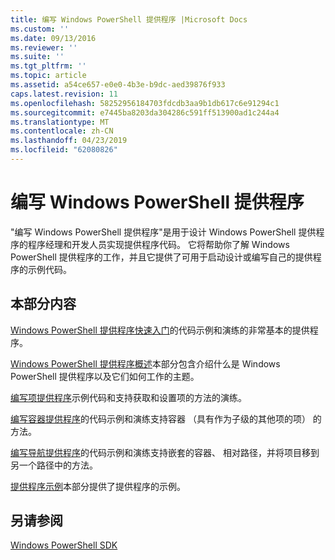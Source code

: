 ```yaml
---
title: 编写 Windows PowerShell 提供程序 |Microsoft Docs
ms.custom: ''
ms.date: 09/13/2016
ms.reviewer: ''
ms.suite: ''
ms.tgt_pltfrm: ''
ms.topic: article
ms.assetid: a54ce657-e0e0-4b3e-b9dc-aed39876f933
caps.latest.revision: 11
ms.openlocfilehash: 58252956184703fdcdb3aa9b1db617c6e91294c1
ms.sourcegitcommit: e7445ba8203da304286c591ff513900ad1c244a4
ms.translationtype: MT
ms.contentlocale: zh-CN
ms.lasthandoff: 04/23/2019
ms.locfileid: "62080826"
---
```

# <a name="writing-a-windows-powershell-provider"></a>编写 Windows PowerShell 提供程序

"编写 Windows PowerShell 提供程序"是用于设计 Windows PowerShell 提供程序的程序经理和开发人员实现提供程序代码。 它将帮助你了解 Windows PowerShell 提供程序的工作，并且它提供了可用于启动设计或编写自己的提供程序的示例代码。

## <a name="in-this-section"></a>本部分内容

[Windows PowerShell 提供程序快速入门](./windows-powershell-provider-quickstart.md)的代码示例和演练的非常基本的提供程序。

[Windows PowerShell 提供程序概述](./windows-powershell-provider-overview.md)本部分包含介绍什么是 Windows PowerShell 提供程序以及它们如何工作的主题。

[编写项提供程序](./writing-an-item-provider.md)示例代码和支持获取和设置项的方法的演练。

[编写容器提供程序](./writing-a-container-provider.md)的代码示例和演练支持容器 （具有作为子级的其他项的项） 的方法。

[编写导航提供程序](./writing-a-navigation-provider.md)的代码示例和演练支持嵌套的容器、 相对路径，并将项目移到另一个路径中的方法。

[提供程序示例](./provider-samples.md)本部分提供了提供程序的示例。

## <a name="see-also"></a>另请参阅

[Windows PowerShell SDK](../windows-powershell-reference.md)